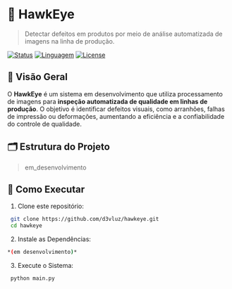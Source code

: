 # 🦅 HawkEye

> Detectar defeitos em produtos por meio de análise automatizada de imagens na linha de produção.

[![Status](https://img.shields.io/badge/status-work_in_progress-orange)](#) 
[![Linguagem](https://img.shields.io/badge/language-python_3.11-blue)](#)
[![License](https://img.shields.io/badge/license-MIT-green)](#)

## 📌 Visão Geral
O **HawkEye** é um sistema em desenvolvimento que utiliza processamento de imagens para **inspeção automatizada de qualidade em linhas de produção**. O objetivo é identificar defeitos visuais, como arranhões, falhas de impressão ou deformações, aumentando a eficiência e a confiabilidade do controle de qualidade.

## 🗂 Estrutura do Projeto
> em_desenvolvimento

## 🚀 Como Executar
1. Clone este repositório:
  ```bash
   git clone https://github.com/d3vluz/hawkeye.git
   cd hawkeye
   ```

2. Instale as Dependências:
  ```bash
  *(em desenvolvimento)*
  ```

3. Execute o Sistema:
  ```bash
   python main.py
   ```
